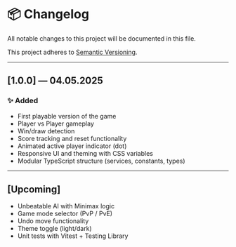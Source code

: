 # 📦 Changelog

All notable changes to this project will be documented in this file.

This project adheres to [Semantic Versioning](https://semver.org/spec/v2.0.0.html).

---


## [1.0.0] — 04.05.2025

### ✨ Added
- First playable version of the game
- Player vs Player gameplay
- Win/draw detection
- Score tracking and reset functionality
- Animated active player indicator (dot)
- Responsive UI and theming with CSS variables
- Modular TypeScript structure (services, constants, types)

---

## [Upcoming]
- Unbeatable AI with Minimax logic
- Game mode selector (PvP / PvE)
- Undo move functionality
- Theme toggle (light/dark)
- Unit tests with Vitest + Testing Library
